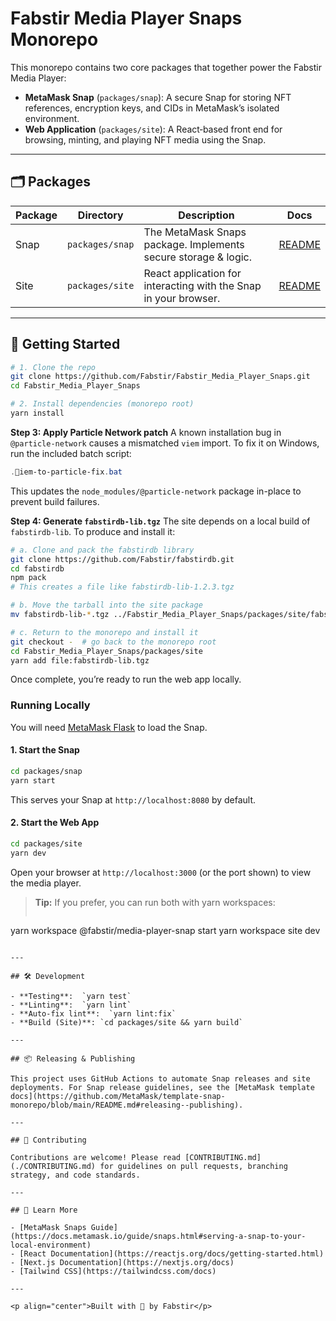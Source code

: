 # Fabstir Media Player Snaps Monorepo

This monorepo contains two core packages that together power the Fabstir Media Player:

- **MetaMask Snap** (`packages/snap`): A secure Snap for storing NFT references, encryption keys, and CIDs in MetaMask’s isolated environment.
- **Web Application** (`packages/site`): A React‑based front end for browsing, minting, and playing NFT media using the Snap.

---

## 🗂️ Packages

| Package | Directory       | Description                                                      | Docs                                |
| ------- | --------------- | ---------------------------------------------------------------- | ----------------------------------- |
| Snap    | `packages/snap` | The MetaMask Snaps package. Implements secure storage & logic.   | [README](./packages/snap/README.md) |
| Site    | `packages/site` | React application for interacting with the Snap in your browser. | [README](./packages/site/README.md) |

---

## 🚀 Getting Started

```bash
# 1. Clone the repo
git clone https://github.com/Fabstir/Fabstir_Media_Player_Snaps.git
cd Fabstir_Media_Player_Snaps

# 2. Install dependencies (monorepo root)
yarn install
```

**Step 3: Apply Particle Network patch**
A known installation bug in `@particle-network` causes a mismatched `viem` import. To fix it on Windows, run the included batch script:

```powershell
.iem-to-particle-fix.bat
```

This updates the `node_modules/@particle-network` package in-place to prevent build failures.

**Step 4: Generate `fabstirdb-lib.tgz`**
The site depends on a local build of `fabstirdb-lib`. To produce and install it:

```bash
# a. Clone and pack the fabstirdb library
git clone https://github.com/Fabstir/fabstirdb.git
cd fabstirdb
npm pack
# This creates a file like fabstirdb-lib-1.2.3.tgz

# b. Move the tarball into the site package
mv fabstirdb-lib-*.tgz ../Fabstir_Media_Player_Snaps/packages/site/fabstirdb-lib.tgz

# c. Return to the monorepo and install it
git checkout -  # go back to the monorepo root
cd Fabstir_Media_Player_Snaps/packages/site
yarn add file:fabstirdb-lib.tgz
```

Once complete, you’re ready to run the web app locally.

### Running Locally

You will need [MetaMask Flask](https://metamask.io/flask/) to load the Snap.

#### 1. Start the Snap

```bash
cd packages/snap
yarn start
```

This serves your Snap at `http://localhost:8080` by default.

#### 2. Start the Web App

```bash
cd packages/site
yarn dev
```

Open your browser at `http://localhost:3000` (or the port shown) to view the media player.

> **Tip:** If you prefer, you can run both with yarn workspaces:
>
> ```bash
>
> ```

yarn workspace @fabstir/media-player-snap start
yarn workspace site dev

```

---

## 🛠️ Development

- **Testing**:  `yarn test`
- **Linting**:  `yarn lint`
- **Auto‑fix lint**:  `yarn lint:fix`
- **Build (Site)**: `cd packages/site && yarn build`

---

## 📦 Releasing & Publishing

This project uses GitHub Actions to automate Snap releases and site deployments. For Snap release guidelines, see the [MetaMask template docs](https://github.com/MetaMask/template-snap-monorepo/blob/main/README.md#releasing--publishing).

---

## 🤝 Contributing

Contributions are welcome! Please read [CONTRIBUTING.md](./CONTRIBUTING.md) for guidelines on pull requests, branching strategy, and code standards.

---

## 📖 Learn More

- [MetaMask Snaps Guide](https://docs.metamask.io/guide/snaps.html#serving-a-snap-to-your-local-environment)
- [React Documentation](https://reactjs.org/docs/getting-started.html)
- [Next.js Documentation](https://nextjs.org/docs)
- [Tailwind CSS](https://tailwindcss.com/docs)

---

<p align="center">Built with 💜 by Fabstir</p>

```
